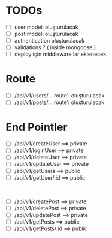 # TODOs

- [ ] user modeli oluşturulacak
- [ ] post modeli oluşturulacak
- [ ] authentication oluşturulacak
- [ ] validations ? ( inside mongoose )
- [ ] deploy için middleware'lar eklenecek

# Route

- [ ] /api/v1/users/... route'ı oluşturulacak
- [ ] /api/v1/posts/... route'ı oluşturulacak

# End Pointler

- [ ] /api/v1/createUser ==> private
- [ ] /api/v1/loginUser ==> private
- [ ] /api/v1/deleteUser ==> private
- [ ] /api/v1/updateUser ==> private
- [ ] /api/v1/getUsers ==> public
- [ ] /api/v1/getUser/:id ==> public

<br/>

- [ ] /api/v1/createPost ==> private
- [ ] /api/v1/deletePost ==> private
- [ ] /api/v1/updatePost ==> private
- [ ] /api/v1/getPosts ==> public
- [ ] /api/v1/getPosts/:id ==> public
